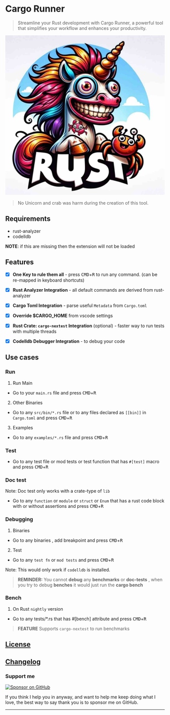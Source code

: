 # Cargo Runner

> Streamline your Rust development with Cargo Runner, a powerful tool that simplifies your workflow and enhances your productivity.

![cover](https://github.com/codeitlikemiley/cargo-runner/blob/v2/images/icon.jpg?raw=true)

> No Unicorn and crab was harm during the creation of this tool.

## Requirements

- rust-analyzer
- codelldb

**NOTE**: if this are missing then the extension will not be loaded

## Features

- [x] **One Key to rule them all** - press <kbd>CMD</kbd>+<kbd>R</kbd> to run any command. (can be re-mapped in keyboard shortcuts)

- [x] **Rust Analyzer Integration** - all default commands are derived from rust-analyzer

- [x] **Cargo Toml Integration** - parse useful `Metadata`  from `Cargo.toml`

- [x] **Override $CARGO_HOME**  from vscode settings

- [x] **Rust Crate: `cargo-nextest` Integration** (optional) - faster way to run tests with multiple threads

- [x] **Codelldb Debugger Integration** - to debug your code

## Use cases

### Run

1. Run Main

- Go to your `main.rs` file and press <kbd>CMD</kbd>+<kbd>R</kbd>

2. Other Binaries

- Go to any `src/bin/*.rs` file or to any files declared as `[[bin]]` in `Cargo.toml` and press <kbd>CMD</kbd>+<kbd>R</kbd>

3. Examples

- Go to any `examples/*.rs` file and press <kbd>CMD</kbd>+<kbd>R</kbd>

### Test

- Go to any test file or mod tests or test function that has `#[test]` macro and press <kbd>CMD</kbd>+<kbd>R</kbd>

### Doc test

Note:  Doc test only works with a crate-type of `lib`

- Go to any `function` or `module` or `struct` or `Enum` that has a rust code block with or without assertions and press <kbd>CMD</kbd>+<kbd>R</kbd>

### Debugging

1. Binaries

- Go to any binaries , add breakpoint and press <kbd>CMD</kbd>+<kbd>R</kbd>

2. Test

- Go to any `test fn` or `mod tests`  and press <kbd>CMD</kbd>+<kbd>R</kbd>

Note: This would only work if `codelldb` is installed.

> **REMINDER:** You cannot **debug** any **benchmarks** or **doc-tests** , when you try to debug **benches** it would just run the **cargo bench**

### Bench

1. On Rust `nightly` version

- Go to any tests/*.rs that has #[bench] attribute and press <kbd>CMD</kbd>+<kbd>R</kbd>

> **FEATURE** Supports `cargo-nextest` to run benchmarks

## [License](./LICENSE)

## [Changelog](./CHANGELOG.md)

### Support me

[![Sponsor on GitHub](https://img.shields.io/badge/Sponsor-💖-pink)](https://github.com/sponsors/codeitlikemiley)

If you think I help you in anyway, and want to help me keep doing what I love, the best way to say thank you is to sponsor me on GitHub.

---
